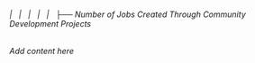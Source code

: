 ###### |   |   |   |   |   ├── Number of Jobs Created Through Community Development Projects

*Add content here*